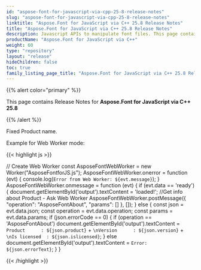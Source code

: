```yaml
---
id: "aspose-font-for-javascript-via-cpp-25-8-release-notes"
slug: "aspose-font-for-javascript-via-cpp-25-8-release-notes"
linktitle: "Aspose.Font for JavaScript via C++ 25.8 Release Notes"
title: "Aspose.Font for JavaScript via C++ 25.8 Release Notes"
description: Javascript APIs to manipulate font files. This page contains new Aspose.Font for JavaScript via C++ features, enhancement, and bug fixes in 2025, version 25.8.
productName: "Aspose.Font for JavaScript via C++"
weight: 60
type: "repository"
layout: "release"
hideChildren: false
toc: true
family_listing_page_title: "Aspose.Font for JavaScript via C++ 25.8 Release Notes"
---
```


{{% alert color="primary" %}}

This page contains Release Notes for **Aspose.Font for JavaScript via C++ 25.8**

{{% /alert %}}

Fixed Product name.

Example for Web Worker mode:

{{< highlight js >}}

  // Create Web Worker
  const AsposeFontWebWorker = new Worker("AsposeFontforJS.js");
  AsposeFontWebWorker.onerror = function (evt) { console.log(`Error from Web Worker: ${evt.message}`); }
  AsposeFontWebWorker.onmessage = function (evt) { 
    if (evt.data == 'ready') {
      document.getElementById('output').textContent = 'loaded!';
      //Get info about Product - Ask Web Worker
      AsposeFontWebWorker.postMessage({ "operation": "AsposeFontAbout", "params": [] }, []);
    }
    else {
      const json = evt.data.json;
      const operation = evt.data.operation;
      const params = evt.data.params;
      if (json.errorCode == 0) {
        if (operation == 'AsposeFontAbout') 
            document.getElementById('output').textContent = `Product      : ${json.product}`
            										    + `\nVersion      : ${json.version}`
		        									    + `\nIs licensed  : ${json.islicensed}`;
      }
      else document.getElementById('output').textContent = `Error: ${json.errorText}`;
    }
  }

{{< /highlight >}}



